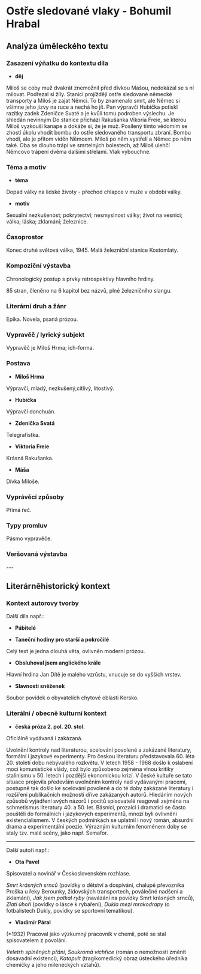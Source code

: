 # Ostře sledované vlaky - Bohumil Hrabal

## Analýza úměleckého textu

### Zasazení výňatku do kontextu díla

- **děj**

Miloš se coby muž dvakrát znemožnil před dívkou Mášou, nedokázal se s ní milovat. Podřezal si žíly. Stanicí projíždějí ostře sledované německé transporty a Miloš je zajat Němci. To by znamenalo smrt, ale Němec si všimne jeho jizvy na ruce a nechá ho jít. Pan výpravčí Hubička potiskl razítky zadek Zdeničce Svaté a je kvůli tomu podroben výslechu. Je shledán nevinným Do stanice přichází Rakušanka Vikoria Freie, se kterou Miloš vyzkouší kanape a dokáže si, že je muž. Posílený tímto vědomím se zhostí úkolu vhodit bombu do ostře sledovaného transportu zbraní. Bombu vhodí, ale je přitom viděn Němcem. Miloš po něm vystřelí a Němec po něm také. Oba se dlouho trápí ve smrtelných bolestech, až Miloš ulehčí Němcovo trápení dvěma dalšími střelami. Vlak vybouchne.

### Téma a motiv

- **téma**

Dopad války na lidské životy - přechod chlapce v muže v období války.

- **motiv**

Sexuální nezkušenost; pokrytectví; nesmyslnost války; život na vesnici; válka; láska; zklamání; železnice.

### Časoprostor

Konec druhé světová válka, 1945. Malá železniční stanice Kostomlaty.

### Kompoziční výstavba

Chronologický postup s prvky retrospektivy hlavního hrdiny. 

85 stran, členěno na 6 kapitol bez názvů, plné železničního slangu.

### Literární druh a žánr

Epika. Novela, psaná prózou.

### Vypravěč / lyrický subjekt

Vypravěč je Miloš Hrma; ich-forma.

### Postava

- **Miloš Hrma**

Výpravčí, mladý, nezkušený,citlivý, lítostivý.

- **Hubička**

Výpravčí donchuán.

- **Zdenička Svatá**

Telegrafistka.

- **Viktoria Freie**

Krásná Rakušanka.

- **Máša**

Dívka Miloše.

### Vyprávěcí způsoby

Přímá řeč.

### Typy promluv

Pásmo vypravěče.

### Veršovaná výstavba

\-\-\-

## Literárněhistorický kontext

### Kontext autorovy tvorby

Další díla např.:

- **Pábitelé**

- **Taneční hodiny pro starší a pokročilé**

Celý text je jedna dlouhá věta, ovlivněn moderní prózou. 

- **Obsluhoval jsem anglického krále**

Hlavní hrdina Jan Dítě je malého vzrůstu, vnucuje se do vyšších vrstev.

- **Slavnosti sněženek**

Soubor povídek o obyvatelích chytové oblasti Kersko.

### Literální / obecně kulturní kontext

- **česká próza 2. pol. 20. stol.**

Oficiálně vydávaná i zakázaná.

Uvolnění kontroly nad literaturou, scelování povolené a zakázané literatury, formální i jazykové experimenty. Pro českou literaturu představovala 60. léta 20. století dobu nebývalého rozkvětu. V letech 1958 - 1968 došlo k oslabení moci komunistické vlády, což bylo způsobeno zejména vlnou kritiky stalinismu v 50. letech i pozdější ekonomickou krizí. V české kultuře se tato situace projevila především uvolněním kontroly nad vydávanými pracemi, postupně tak došlo ke scelování povolené a do té doby zakázané literatury i rozšíření publikačních možností dříve zakázaných autorů. Hledáním nových způsobů vyjádření svých názorů i pocitů spisovatelé reagovali zejména na schmetismus literatury 40. a 50. let. Básníci, prozaici i dramatici se často pouštěli do formálních i jazykových experimentů, mnozí byli ovlivněni existencialismem. V českých podmínkách se uplatnil i nový román, absurdní drama a experimentální poezie. Výrazným kulturním fenoménem doby se staly tzv. malé scény, jako např. Semafor.

--- 

Další autoři např.:

- **Ota Pavel**

Spisovatel a novinář v Československém rozhlase. 

*Smrt krásných srnců* (povídky o dětství a dospívání, chalupě převozníka Proška u řeky Berounky, židovských transportech, poválečné nadšení a zklamání), *Jak jsem potkal ryby* (navázání na povídky Smrt krásných srnců), *Zlatí úhoři* (povídky o lásce k rybaření), *Dukla mezi mrakodrapy* (o fotbalistech Dukly, povídky se sportovní tematikou).

- **Vladimír Páral**

(*1932) Pracoval jako výzkumný pracovník v chemii, poté se stal spisovatelem z povolání. 

*Veletrh splněných přání*, *Soukromá vichřice* (román o nemožnosti změnit dosavadní existenci), *Katapult* (tragikomedický obraz ústeckého úředníka chemičky a jeho mileneckých vztahů).
